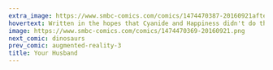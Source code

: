 ```yaml
---
extra_image: https://www.smbc-comics.com/comics/1474470387-20160921after.png
hovertext: Written in the hopes that Cyanide and Happiness didn't do this joke first.
image: https://www.smbc-comics.com/comics/1474470369-20160921.png
next_comic: dinosaurs
prev_comic: augmented-reality-3
title: Your Husband
---
```



